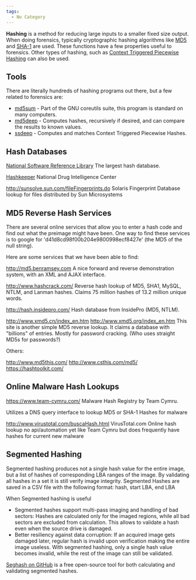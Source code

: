 ```yaml
---
tags:
  - No Category
---
```

**Hashing** is a method for reducing large inputs to a smaller fixed
size output. When doing forensics, typically cryptographic hashing
algorithms like [MD5](md5.md) and [SHA-1](sha-1.md) are
used. These functions have a few properties useful to forensics. Other
types of hashing, such as [Context Triggered Piecewise
Hashing](context_triggered_piecewise_hashing.md) can also be
used.

## Tools

There are literally hundreds of hashing programs out there, but a few
related to forensics are:

- [md5sum](md5sum.md) - Part of the GNU coreutils suite, this program is
  standard on many computers.
- [md5deep](md5deep.md) - Computes hashes, recursively if
  desired, and can compare the results to known values.
- [ssdeep](ssdeep.md) - Computes and matches Context Triggered
  Piecewise Hashes.

## Hash Databases

[National Software Reference Library](national_software_reference_library.md)
The largest hash database.

[Hashkeeper](hashkeeper.md)
National Drug Intelligence Center

<http://sunsolve.sun.com/fileFingerprints.do>
Solaris Fingerprint Database lookup for files distributed by Sun
Microsystems

## MD5 Reverse Hash Services

There are several online services that allow you to enter a hash code
and find out what the preimage might have been. One way to find these
services is to google for 'd41d8cd98f00b204e9800998ecf8427e' (the MD5 of
the null string).

Here are some services that we have been able to find:

<http://md5.benramsey.com>
A nice forward and reverse demonstration system, with an XML and AJAX
interface.

<!-- -->

<http://www.hashcrack.com/>
Reverse hash lookup of MD5, SHA1, MySQL, NTLM, and Lanman hashes. Claims
75 million hashes of 13.2 million unique words.

<!-- -->

<http://hash.insidepro.com/>
Hash database from InsidePro (MD5, NTLM).

<!-- -->

<http://www.xmd5.cn/index_en.htm>
<http://www.xmd5.org/index_en.htm>
This site is another simple MD5 reverse lookup. It claims a database
with "billions" of entries. Mostly for password cracking. (Who uses
straight MD5s for passwords?)

Others:

<http://www.md5this.com/>
<http://www.csthis.com/md5/>
<https://hashtoolkit.com/>

## Online Malware Hash Lookups

<https://www.team-cymru.com/>
Malware Hash Registry by Team Cymru.

Utilizes a DNS query interface to lookup MD5 or SHA-1 Hashes for malware

<http://www.virustotal.com/buscaHash.html>
VirusTotal.com Online hash lookup no api/automation yet like Team Cymru
but does frequently have hashes for current new malware

## Segmented Hashing

Segmented hashing produces not a single hash value for the entire image,
but a list of hashes of corresponding LBA ranges of the image. By
validating all hashes in a set it is still verify image integrity.
Segmented Hashes are saved in a CSV file with the following format:
hash, start LBA, end LBA

When Segmented hashing is useful

- Segmented hashes support multi-pass imaging and handling of bad
  sectors: Hashes are calculated only for the imaged regions, while all
  bad sectors are excluded from calculation. This allows to validate a
  hash even when the source drive is damaged.
- Better resiliency against data corruption: If an acquired image gets
  damaged later, regular hash is invalid upon verification making the
  entire image useless. With segmented hashing, only a single hash value
  becomes invalid, while the rest of the image can still be validated.

[Seghash on GitHub](https://github.com/atola-technology/seghash) is a
free open-source tool for both calculating and validating segmented
hashes.
